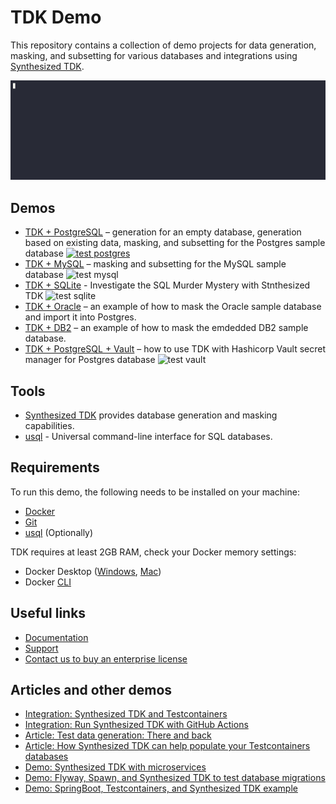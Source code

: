 # TDK Demo

This repository contains a collection of demo projects for data generation, masking, and subsetting for various databases and integrations using [Synthesized TDK](https://docs.synthesized.io/tdk/latest/?utm_source=github&utm_medium=devrel&utm_campaign=datagen).

![generation from scratch demo](postgres/generation_from_scratch.gif)


## Demos
- [TDK + PostgreSQL](postgres/README.md) – generation for an empty database, generation based on existing data, masking, and subsetting for the Postgres sample database [![test postgres](https://github.com/synthesized-io/tdk-demo/actions/workflows/test_postgres.yml/badge.svg)](https://github.com/synthesized-io/tdk-demo/actions/workflows/test_postgres.yml)
- [TDK + MySQL](mysql/README.md) – masking and subsetting for the MySQL sample database ![test mysql](https://github.com/synthesized-io/tdk-demo/actions/workflows/test_mysql.yml/badge.svg)
- [TDK + SQLite](sqlite/README.md) - Investigate the SQL Murder Mystery with Stnthesized TDK ![test sqlite](https://github.com/synthesized-io/tdk-demo/actions/workflows/test_sqlite.yml/badge.svg)
- [TDK + Oracle](oracle/README.md) – an example of how to mask the Oracle sample database and import it into Postgres. 
- [TDK + DB2](db2/README.md) – an example of how to mask the emdedded DB2 sample database.
- [TDK + PostgreSQL + Vault](vault/README.md) – how to use TDK with Hashicorp Vault secret manager for Postgres database ![test vault](https://github.com/synthesized-io/tdk-demo/actions/workflows/test_vault.yml/badge.svg)


## Tools

- [Synthesized TDK](https://docs.synthesized.io/tdk/latest/?utm_source=github&utm_medium=devrel&utm_campaign=datagen) provides database generation and masking capabilities.
- [usql](https://github.com/xo/usql) - Universal command-line interface for SQL databases.


## Requirements

To run this demo, the following needs to be installed on your machine:
- [Docker](https://docs.docker.com/get-docker)
- [Git](https://github.com/git-guides/install-git)
- [usql](https://github.com/xo/usql) (Optionally)


TDK requires at least 2GB RAM, check your Docker memory settings:
- Docker Desktop ([Windows](https://docs.docker.com/desktop/settings/windows), [Mac](https://docs.docker.com/desktop/settings/mac))
- Docker [CLI](https://docs.docker.com/config/containers/resource_constraints)


## Useful links

- [Documentation](https://docs.synthesized.io/tdk/latest)
- [Support](https://docs.synthesized.io/tdk/latest/support)
- [Contact us to buy an enterprise license](https://www.synthesized.io/contact-sales)


## Articles and other demos

- [Integration: Synthesized TDK and Testcontainers](https://github.com/synthesized-io/tdk-tc)
- [Integration: Run Synthesized TDK with GitHub Actions](https://github.com/synthesized-io/tdk-gha)
- [Article: Test data generation: There and back](https://www.synthesized.io/post/test-data-generation-there-and-back)
- [Article: How Synthesized TDK can help populate your Testcontainers databases](https://www.synthesized.io/post/how-synthesized-can-help-populate-your-testcontainers-databases)
- [Demo: Synthesized TDK with microservices](https://github.com/synthesized-io/tdk-microservices-demo)
- [Demo: Flyway, Spawn, and Synthesized TDK to test database migrations](https://github.com/synthesized-io/flyway-spawn-demo)
- [Demo: SpringBoot, Testcontainers, and Synthesized TDK example](https://github.com/synthesized-io/springjdbc-tc-tdk)

